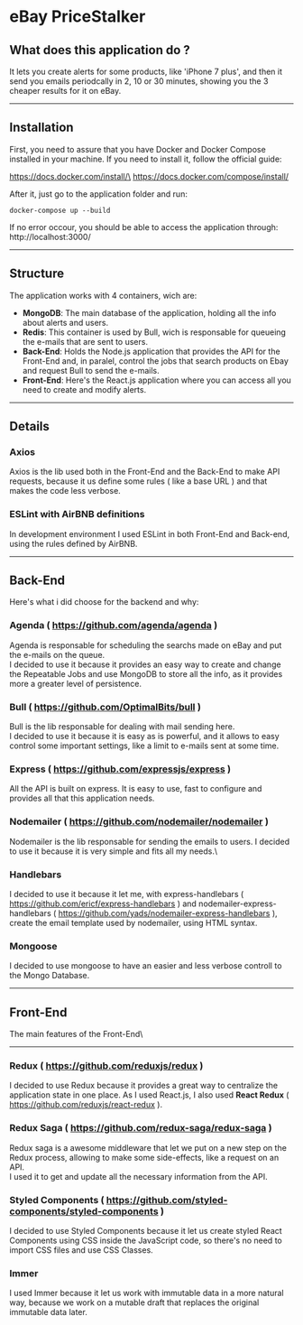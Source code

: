# eBay PriceStalker

## What does this application do ?

It lets you create alerts for some products, like 'iPhone 7 plus', and then it send you emails periodcally in 2, 10 or 30 minutes, showing you the 3 cheaper results for it on eBay.

---
## Installation

First, you need to assure that you have Docker and Docker Compose installed in your machine.
If you need to install it, follow the official guide:

https://docs.docker.com/install/\
https://docs.docker.com/compose/install/

After it, just go to the application folder and run:

```
docker-compose up --build
```
If no error occour, you should be able to access the application through:\
http://localhost:3000/

---
## Structure

The application works with 4 containers, wich are:

* **MongoDB**: The main database of the application, holding all the info about alerts and users.
* **Redis**: This container is used by Bull, wich is responsable for queueing the e-mails that are sent to users.
* **Back-End**: Holds the Node.js application that provides the API for the Front-End and, in paralel, control the jobs that search products on Ebay and request Bull to send the e-mails.
* **Front-End**: Here's the React.js application where you can access all you need to create and modify alerts.

---
## **Details**

### **Axios**

Axios is the lib used both in the Front-End and the Back-End to make API requests, because it us define some rules ( like a base URL ) and that makes the code less verbose.

### **ESLint with AirBNB definitions**

In development environment I used ESLint in both Front-End and Back-end, using the rules defined by AirBNB.

---
## **Back-End**

Here's what i did choose for the backend and why:

### **Agenda** ( https://github.com/agenda/agenda )

Agenda is responsable for scheduling the searchs made on eBay and put the e-mails on the queue.\
I decided to use it because it provides an easy way to create and change the Repeatable Jobs and use MongoDB to store all the info, as it provides more a greater level of persistence.

### **Bull** ( https://github.com/OptimalBits/bull )

Bull is the lib responsable for dealing with mail sending here.\
I decided to use it because it is easy as is powerful, and it allows to easy control some important settings, like a limit to e-mails sent at some time.

### **Express** ( https://github.com/expressjs/express )

All the API is built on express. It is easy to use, fast to configure and provides all that this application needs.

### **Nodemailer** ( https://github.com/nodemailer/nodemailer )

Nodemailer is the lib responsable for sending the emails to users. I decided to use it because it is very simple and fits all my needs.\

### **Handlebars**

I decided to use it because it let me, with express-handlebars ( https://github.com/ericf/express-handlebars ) and nodemailer-express-handlebars ( https://github.com/yads/nodemailer-express-handlebars ), create the email template used by nodemailer, using HTML syntax.

### **Mongoose**

I decided to use mongoose to have an easier and less verbose controll to the Mongo Database.

---

## **Front-End**

The main features of the Front-End\

---
### **Redux** ( https://github.com/reduxjs/redux )

I decided to use Redux because it provides a great way to centralize the application state in one place. As I used React.js, I also used **React Redux** ( https://github.com/reduxjs/react-redux ).

### **Redux Saga** ( https://github.com/redux-saga/redux-saga )

Redux saga is a awesome middleware that let we put on a new step on the Redux process, allowing to make some side-effects, like a request on an API.\
I used it to get and update all the necessary information from the API.

### Styled Components ( https://github.com/styled-components/styled-components )

I decided to use Styled Components because it let us create styled React Components using CSS inside the JavaScript code, so there's no need to import CSS files and use CSS Classes.

### Immer

I used Immer because it let us work with immutable data in a more natural way, because we work on a mutable draft that replaces the original immutable data later.